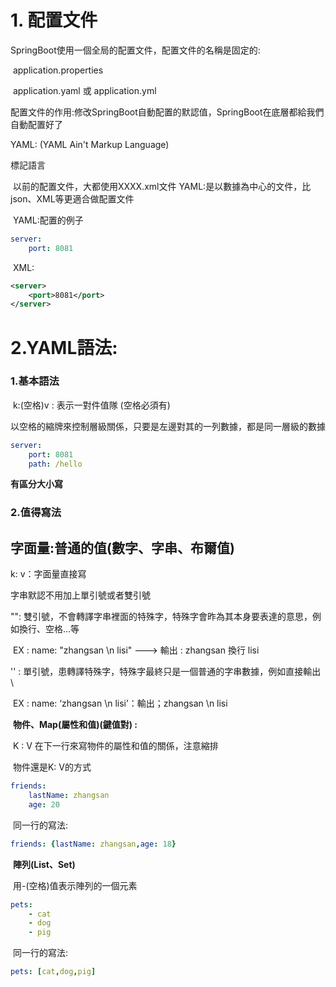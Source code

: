 # **1. 配置文件**

SpringBoot使用一個全局的配置文件，配置文件的名稱是固定的:

​	application.properties

​	application.yaml 或 application.yml 

配置文件的作用:修改SpringBoot自動配置的默認值，SpringBoot在底層都給我們自動配置好了

YAML: (YAML Ain't Markup Language)

標記語言

​	以前的配置文件，大都使用XXXX.xml文件
​	YAML:是以數據為中心的文件，比json、XML等更適合做配置文件

​	YAML:配置的例子

```yaml
server:
	port: 8081
```


​	XML:

```xml
<server>
	<port>8081</port>
</server>
```



# 2.YAML語法:

### 1.**基本語法**

​	k:(空格)v : 表示一對件值隊	(空格必須有)

以空格的縮牌來控制層級關係，只要是左邊對其的一列數據，都是同一層級的數據

```yaml
server:
	port: 8081
	path: /hello
```

**有區分大小寫**



### 2.**值得寫法**

## 	字面量:普通的值(數字、字串、布爾值)

k: v：字面量直接寫

字串默認不用加上單引號或者雙引號

"": 雙引號，不會轉譯字串裡面的特殊字，特殊字會昨為其本身要表達的意思，例如換行、空格...等

​	EX : name: "zhangsan \n lisi" ---> 輸出 : zhangsan 換行 lisi

'' : 單引號，患轉譯特殊字，特殊字最終只是一個普通的字串數據，例如直接輸出 \

​	EX : name: ‘zhangsan \n lisi’：輸出；zhangsan \n lisi



​	**物件、Map(屬性和值)(鍵值對) :**

​		K : V 在下一行來寫物件的屬性和值的關係，注意縮排

​		物件還是K: V的方式

```yaml
friends:
	lastName: zhangsan
    age: 20
```

​		同一行的寫法:

```yaml
friends: {lastName: zhangsan,age: 18}
```

​	**陣列(List、Set)**

​		用-(空格)值表示陣列的一個元素

```yaml
pets:
	- cat
	- dog
	- pig
```

​		同一行的寫法:

```yaml
pets: [cat,dog,pig]
```

